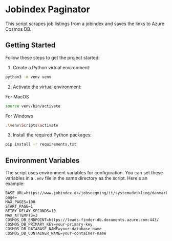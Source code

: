 # Jobindex Paginator

This script scrapes job listings from a jobindex and saves the links to Azure Cosmos DB.

## Getting Started

Follow these steps to get the project started:

1. Create a Python virtual environment:

```bash
python3 -m venv venv
```

2. Activate the virtual environment:

For MacOS
```bash
source venv/bin/activate
```
For Windows
```bash
.\venv\Scripts\activate
```

3. Install the required Python packages:

```bash
pip install -r requirements.txt
```

## Environment Variables

The script uses environment variables for configuration. You can set these variables in a `.env` file in the same directory as the script. Here's an example:

```env
BASE_URL=https://www.jobindex.dk/jobsoegning/it/systemudvikling/danmark?page=
MAX_PAGES=100
START_PAGE=1
RETRY_DELAY_SECONDS=10
MAX_ATTEMPTS=3
COSMOS_DB_ENDPOINT=https://leads-finder-db.documents.azure.com:443/
COSMOS_DB_PRIMARY_KEY=your-primary-key
COSMOS_DB_DATABASE_NAME=your-database-name
COSMOS_DB_CONTAINER_NAME=your-container-name
```
